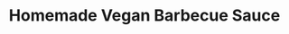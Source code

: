---
title: Homemade Vegan Barbecue Sauce
favorite: true
source: The Whole Serving
source_url: http://thewholeserving.com/wp/homemade-vegan-barbeque-sauce/
yield: 3 cups
active_time: 5 minutes
total_time: 20 minutes
tags: 
  - condiments
  - veg
ingredients: |-
  * 1 12oz. can tomato paste 
  * 1/4 cup apple cider vinegar 
  * 1 cup water 
  * 2 tablespoons liquid smoke 
  * 2 tablespoons dark brown sugar 
  * 1 tablespoon prepared horseradish 
  * 1/2 teaspoon soy sauce 
  * 1 teaspoon garlic powder 
  * 1 teaspoon onion powder 
  * 1 teaspoon smoked paprika 
  * 1/2 teaspoon chili powder 
  * 1/2 teaspoon cumin powder 
  * 1 1/2 tablespoons Sriracha 
  * salt and pepper to taste
instructions: |-
  1. In a medium saucepan, over medium heat, mix together all of the ingredients. 
  2. Bring to a boil, then reduce heat to low and simmer 15 to 20 minutes, stirring occasionally. 
  3. Serve immediately or store in an airtight glass container.
notes: |-
  2 tablespoons is a lot for liquid smoke - adjusting this to less will change the rest of the proportions
---